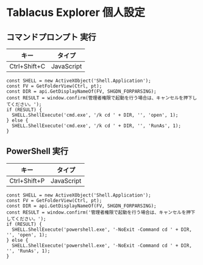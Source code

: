 # Tablacus Explorer 個人設定
## コマンドプロンプト 実行
| キー | タイプ |
----|---- 
| Ctrl+Shift+C | JavaScript |
```
const SHELL = new ActiveXObject('Shell.Application');
const FV = GetFolderView(Ctrl, pt);
const DIR = api.GetDisplayNameOf(FV, SHGDN_FORPARSING);
const RESULT = window.confirm(管理者権限で起動を行う場合は、キャンセルを押下してください。');
if (RESULT) {
  SHELL.ShellExecute('cmd.exe', '/k cd ' + DIR, '', 'open', 1);
} else {
  SHELL.ShellExecute('cmd.exe', '/k cd ' + DIR, '', 'RunAs', 1);
}
```
## PowerShell 実行
| キー | タイプ |
----|---- 
| Ctrl+Shift+P | JavaScript |
```
const SHELL = new ActiveXObject('Shell.Application');
const FV = GetFolderView(Ctrl, pt);
const DIR = api.GetDisplayNameOf(FV, SHGDN_FORPARSING);
const RESULT = window.confirm('管理者権限で起動を行う場合は、キャンセルを押下してください。');
if (RESULT) {
  SHELL.ShellExecute('powershell.exe', '-NoExit -Command cd ' + DIR, '', 'open', 1);
} else {
  SHELL.ShellExecute('powershell.exe', '-NoExit -Command cd ' + DIR, '', 'RunAs', 1);
}
```
